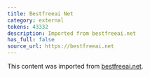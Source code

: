```yaml
---
title: Bestfreeai Net
category: external
tokens: 43332
description: Imported from bestfreeai.net
has_full: false
source_url: https://bestfreeai.net
---
```


This content was imported from [bestfreeai.net](https://bestfreeai.net).
